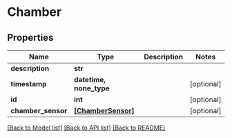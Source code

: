 # Chamber


## Properties
Name | Type | Description | Notes
------------ | ------------- | ------------- | -------------
**description** | **str** |  | 
**timestamp** | **datetime, none_type** |  | [optional] 
**id** | **int** |  | [optional] 
**chamber_sensor** | [**[ChamberSensor]**](ChamberSensor.md) |  | [optional] 

[[Back to Model list]](../README.md#documentation-for-models) [[Back to API list]](../README.md#documentation-for-api-endpoints) [[Back to README]](../README.md)


